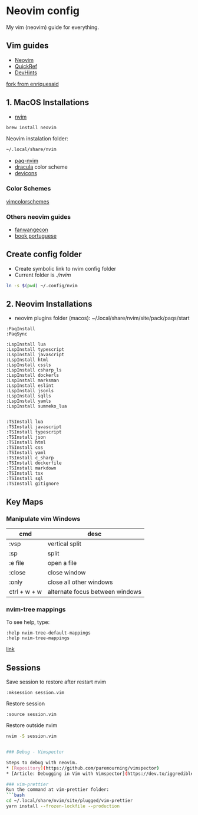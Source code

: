 # Neovim config

My vim (neovim) guide for everything.

## Vim guides

-  [Neovim](https://www.lunarvim.org/configuration/01-settings.html#example-options)
-  [QuickRef](https://quickref.me/vim?q=s)
-  [DevHints](https://devhints.io/vim)

[fork from enriquesaid](https://github.com/enriquesaid/nvim-config)

## 1. MacOS Installations

-  [nvim](https://neovim.io/)

```bash
brew install neovim
```

Neovim instalation folder:

```bash
~/.local/share/nvim
```

-  [paq-nvim](https://github.com/savq/paq-nvim)
-  [dracula](https://github.com/dracula/vim) color scheme
-  [devicons](https://github.com/ryanoasis/vim-devicons)

### Color Schemes

[vimcolorschemes](https://vimcolorschemes.com/)


### Others neovim guides

-  [fanwangecon](https://fanwangecon.github.io/Tex4Econ/nontex/install/linux/fn_vim.html)
-  [book portuguese](https://juliobiason.gitbooks.io/uma-licao-de-vim/content/index.html)

## Create config folder

-  Create symbolic link to nvim config folder
-  Current folder is _./nvim_

```bash
ln -s $(pwd) ~/.config/nvim
```

## 2. Neovim Installations
* neovim plugins folder (macos): ~/.local/share/nvim/site/pack/paqs/start

```vim
:PaqInstall
:PaqSync

:LspInstall lua
:LspInstall typescript
:LspInstall javascript
:LspInstall html
:LspInstall cssls
:LspInstall csharp_ls
:LspInstall dockerls
:LspInstall marksman
:LspInstall eslint
:LspInstall jsonls
:LspInstall sqlls
:LspInstall yamls
:LspInstall sumneko_lua


:TSInstall lua
:TSInstall javascript
:TSInstall typescript
:TSInstall json
:TSInstall html
:TSInstall css
:TSInstall yaml
:TSInstall c_sharp
:TSInstall dockerfile
:TSInstall markdown
:TSInstall tsx
:TSInstall sql
:TSInstall gitignore
```

## Key Maps

### Manipulate vim Windows

| cmd          | desc                            |
| ------------ | ------------------------------- |
| :vsp         | vertical split                  |
| :sp          | split                           |
| :e file      | open a file                     |
| :close       | close window                    |
| :only        | close all other windows         |
| ctrl + w + w | alternate focus between windows |

### nvim-tree mappings

To see help, type:

```vim
:help nvim-tree-default-mappings
:help nvim-tree-mappings
```

[link](https://github.com/kyazdani42/nvim-tree.lua/blob/master/doc/nvim-tree-lua.txt)

## Sessions

Save session to restore after restart nvim

```vim
:mksession session.vim
```

Restore session

```vim
:source session.vim
```

Restore outside nvim

````bash
nvim -S session.vim


### Debug - Vimspector

Steps to debug with neovim.
* [Repository](https://github.com/puremourning/vimspector)
* [Article: Debugging in Vim with Vimspector](https://dev.to/iggredible/debugging-in-vim-with-vimspector-4n0m)

### vim-prettier
Run the command at vim-prettier folder:
```bash
cd ~/.local/share/nvim/site/plugged/vim-prettier
yarn install --frozen-lockfile --production

````
